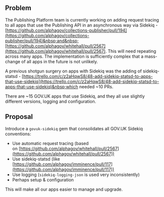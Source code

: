 ## Problem

The Publishing Platform team is currently working on adding request tracing to all apps that use the Publishing API in an asynchronous way via Sidekiq - [https://github.com/alphagov/collections-publisher/pull/194](https://github.com/alphagov/collections-publisher/pull/194)&nbsp;and&nbsp;[https://github.com/alphagov/whitehall/pull/2567](https://github.com/alphagov/whitehall/pull/2567). This will need repeating across many apps. The implementation is sufficiently complex that a mass-change of all apps in the future is not unlikely.

A previous shotgun surgery on apps with Sidekiq was the adding of sidekiq-statsd -&nbsp;[https://trello.com/c/z2aHqwS8/48-add-sidekiq-statsd-to-apps-that-use-sidekiq](https://trello.com/c/z2aHqwS8/48-add-sidekiq-statsd-to-apps-that-use-sidekiq)&nbsp;which needed ~10 PRs.

There are ~15 GOV.UK apps that use Sidekiq, and they all use slightly different versions, logging and configuration.

## Proposal

Introduce a `govuk-sidekiq` gem that consolidates all GOV.UK Sidekiq conventions:

- Use automatic request tracing (based on&nbsp;[https://github.com/alphagov/whitehall/pull/2567](https://github.com/alphagov/whitehall/pull/2567))
- Use sidekiq-statsd (like [https://github.com/alphagov/imminence/pull/117](https://github.com/alphagov/imminence/pull/117))
- Use logging (`sidekiq-logging-json` is used very&nbsp;inconsistently)
- Perhaps setup & configuration

This will make all our apps easier to manage and upgrade.

&nbsp;

&nbsp;

&nbsp;

&nbsp;

&nbsp;

&nbsp;

